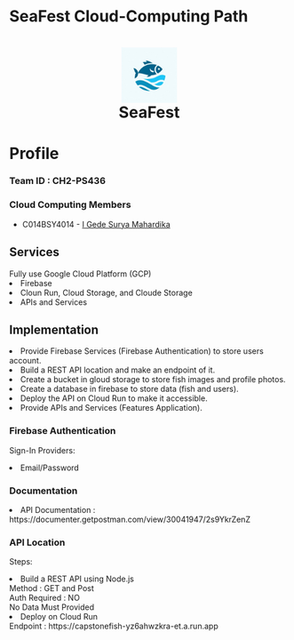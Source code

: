 <h1>SeaFest Cloud-Computing Path<h1>
<h1 align="center">
  <img align="center" src="./seaFest.jpg"  width="100"></img>
<br>
SeaFest
</h1>

# Profile

### Team ID : CH2-PS436

### Cloud Computing Members

* C014BSY4014 - [I Gede Surya Mahardika](https://www.linkedin.com/in/i-gede-surya-mahardika-784a7021a/)

<h2>Services</h2>
Fully use Google Cloud Platform (GCP)
  <li>Firebase</li>
  <li>Cloun Run, Cloud Storage, and Cloude Storage</li>
  <li>APIs and Services</li>

<h2>Implementation</h2>
  <li>Provide Firebase Services (Firebase Authentication) to store users account.</li>
  <li>Build a REST API location and make an endpoint of it.</li>
  <li>Create a bucket in gloud storage to store fish images and profile photos.</li>
  <li>Create a database in firebase to store data (fish and users).</li>
  <li>Deploy the API on Cloud Run to make it accessible.</li>
  <li>Provide APIs and Services (Features Application).</li>
  
  <h3>Firebase Authentication</h3>
  <p>
  Sign-In Providers:
    <li>Email/Password</li>
  </p>

  <h3>Documentation</h3>
  <li>API Documentation : https://documenter.getpostman.com/view/30041947/2s9YkrZenZ</li>
  
  <h3>API Location</h3>
  <p>
    Steps:
  <li>Build a REST API using Node.js</li>
    Method : GET and Post</br>
    Auth Required : NO </br>
    No Data Must Provided</br>

  <li>Deploy on Cloud Run</li>
    Endpoint : https://capstonefish-yz6ahwzkra-et.a.run.app
  </p>
